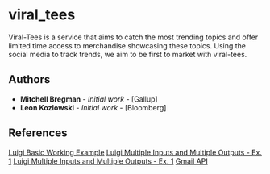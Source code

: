 # viral_tees

Viral-Tees is a service that aims to catch the most trending topics and offer limited time access to merchandise showcasing these topics. Using the social media to track trends, we aim to be first to market with viral-tees.

## Authors

* **Mitchell Bregman** - *Initial work* - [Gallup]
* **Leon Kozlowski** - *Initial work* - [Bloomberg]


## References

[Luigi Basic Working Example](https://marcobonzanini.com/2015/10/24/building-data-pipelines-with-python-and-luigi/)
[Luigi Multiple Inputs and Multiple Outputs - Ex. 1](https://bionics.it/posts/luigi-tutorial)
[Luigi Multiple Inputs and Multiple Outputs - Ex. 1](http://rjbaxley.com/posts/2016/03/13/parallel_jobs_in_luigi.html)
[Gmail API](https://developers.google.com/gmail/api/guides/sending)
